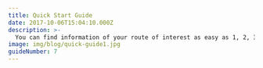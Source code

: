 ```yaml
---
title: Quick Start Guide
date: 2017-10-06T15:04:10.000Z
description: >-
  You can find information of your route of interest as easy as 1, 2, 3 steps in NPMRDS. The first step is to create a route in Route creation tool. Second, you can apply it to pre-designed template which has many graphs and charts showing detail information of your route based on each template's theme. Lastly, you can modify template to fit more into your needs.
image: img/blog/quick-guide1.jpg  
guideNumber: 7
---
```


